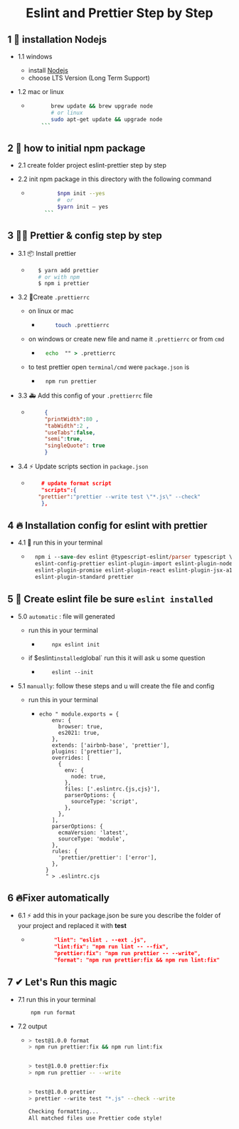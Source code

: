 
<div align="center">

<h1> Eslint and Prettier Step by Step </h1>
</div>

## 1  🎨 installation Nodejs

- 1.1 windows
  - install <a href="https://nodejs.org/en" />Nodejs</a>
  - choose LTS Version (Long Term Support)

- 1.2 mac or linux

  - ```bash
           brew update && brew upgrade node
           # or linux
           sudo apt-get update && upgrade node
        ```

## 2  🎇 how to initial npm package

- 2.1  create folder project eslint-prettier step by step

- 2.2  init npm package in this directory with the following command

  - ```bash
             $npm init --yes
             #  or 
             $yarn init — yes
         ```

## 3 🐱‍🚀 Prettier & config step by step

- 3.1 📦 Install prettier

  - ```bash
       $ yarn add prettier
       # or with npm
       $ npm i prettier
       ```

- 3.2 🌴Create `.prettierrc`
  - on linux or mac

    - ```bash
           touch .prettierrc
       ```

  - on windows or create new file and name it `.prettierrc` or from `cmd`

    - ```cmd
        echo  "" > .prettierrc
        ```

  - to test prettier open `terminal/cmd` were `package.json` is

    - ```cmd
        npm run prettier
        ```

- 3.3 🚑 Add this config of your `.prettierrc` file

  - ```json
         {
         "printWidth":80 ,
         "tabWidth":2 ,
         "useTabs":false,
         "semi":true,
         "singleQuote": true
         }
       ```

- 3.4 ⚡ Update scripts section in `package.json`

  - ```json
        # update format script
        "scripts":{
       "prettier":"prettier --write test \"*.js\" --check"
        },
     ```

## 4 🔥 Installation config for eslint with prettier

- 4.1 🚅 run this in your terminal

  - ```ps
      npm i --save-dev eslint @typescript-eslint/parser typescript \
      eslint-config-prettier eslint-plugin-import eslint-plugin-node \
      eslint-plugin-promise eslint-plugin-react eslint-plugin-jsx-a11y \
      eslint-plugin-standard prettier
      ```

## 5 🚀 Create eslint file be sure `eslint installed`

- 5.0 `automatic` : file will generated

  - run this in your terminal

    - ```shell
          npx eslint init
        ```

  - if  $eslint` installed `global` run this it will ask u some question

    - ```ps
          eslint --init
       ```

- 5.1 `manually`: follow these steps and u will create the file and config
  - run this in your terminal

    - ```shell
      echo " module.exports = {
          env: {
            browser: true,
            es2021: true,
          },
          extends: ['airbnb-base', 'prettier'],
          plugins: ['prettier'],
          overrides: [
            {
              env: {
                node: true,
              },
              files: ['.eslintrc.{js,cjs}'],
              parserOptions: {
                sourceType: 'script',
              },
            },
          ],
          parserOptions: {
            ecmaVersion: 'latest',
            sourceType: 'module',
          },
          rules: {
            'prettier/prettier': ['error'],
          },
        }
        " > .eslintrc.cjs
       ```

## 6 🔥Fixer automatically

  - 6.1 ⚡ add this in your package.json be sure you describe the folder of your project and replaced it with **test**
    
    - ```json
              "lint": "eslint . --ext .js",
              "lint:fix": "npm run lint -- --fix",
              "prettier:fix": "npm run prettier -- --write",
              "format": "npm run prettier:fix && npm run lint:fix"
      ```
## 7 ✔ Let's Run this magic
  - 7.1 run this in your terminal
    ```bash
        npm run format
      ```
 - 7.2 output
    - ```bash
      > test@1.0.0 format
      > npm run prettier:fix && npm run lint:fix
      
      
      > test@1.0.0 prettier:fix
      > npm run prettier -- --write
      
      
      > test@1.0.0 prettier
      > prettier --write test "*.js" --check --write
      
      Checking formatting...
      All matched files use Prettier code style!
      ```

  
